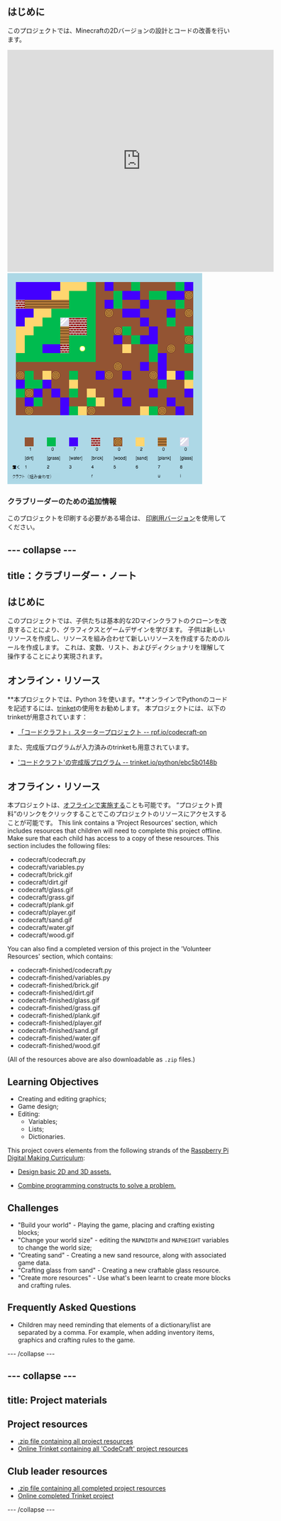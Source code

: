## はじめに

このプロジェクトでは、Minecraftの2Dバージョンの設計とコードの改善を行います。

<div class="trinket">
  <iframe src="https://trinket.io/embed/python/ebc5b0148b?outputOnly=true&start=result" width="600" height="500" frameborder="0" marginwidth="0" marginheight="0" allowfullscreen>
  </iframe>
  <img src="images/craft-finished.png">
</div>

### クラブリーダーのための追加情報

このプロジェクトを印刷する必要がある場合は、 [印刷用バージョン](https://projects.raspberrypi.org/en/projects/codecraft/print)を使用してください。

## \--- collapse \---

## title：クラブリーダー・ノート

## はじめに

このプロジェクトでは、子供たちは基本的な2Dマインクラフトのクローンを改良することにより、グラフィクスとゲームデザインを学びます。 子供は新しいリソースを作成し、リソースを組み合わせて新しいリソースを作成するためのルールを作成します。 これは、変数、リスト、およびディクショナリを理解して操作することにより実現されます。

## オンライン・リソース

**本プロジェクトでは、Python 3を使います。**オンラインでPythonのコードを記述するには、[trinket](https://trinket.io/)の使用をお勧めします。 本プロジェクトには、以下のtrinketが用意されています：

+ [「コードクラフト」スタータープロジェクト -- rpf.io/codecraft-on](http://rpf.io/codecraft-on)

また、完成版プログラムが入力済みのtrinketも用意されています。

+ ['コードクラフト'の完成版プログラム -- trinket.io/python/ebc5b0148b](https://trinket.io/python/ebc5b0148b)

## オフライン・リソース

本プロジェクトは、[オフラインで実施する](https://www.codeclubprojects.org/en-GB/resources/python-working-offline/)ことも可能です。 “プロジェクト資料”のリンクをクリックすることでこのプロジェクトのリソースにアクセスすることが可能です。 This link contains a 'Project Resources' section, which includes resources that children will need to complete this project offline. Make sure that each child has access to a copy of these resources. This section includes the following files:

+ codecraft/codecraft.py
+ codecraft/variables.py
+ codecraft/brick.gif
+ codecraft/dirt.gif
+ codecraft/glass.gif
+ codecraft/grass.gif
+ codecraft/plank.gif
+ codecraft/player.gif
+ codecraft/sand.gif
+ codecraft/water.gif
+ codecraft/wood.gif

You can also find a completed version of this project in the 'Volunteer Resources' section, which contains:

+ codecraft-finished/codecraft.py
+ codecraft-finished/variables.py
+ codecraft-finished/brick.gif
+ codecraft-finished/dirt.gif
+ codecraft-finished/glass.gif
+ codecraft-finished/grass.gif
+ codecraft-finished/plank.gif
+ codecraft-finished/player.gif
+ codecraft-finished/sand.gif
+ codecraft-finished/water.gif
+ codecraft-finished/wood.gif

(All of the resources above are also downloadable as `.zip` files.)

## Learning Objectives

+ Creating and editing graphics;
+ Game design;
+ Editing: 
    + Variables;
    + Lists;
    + Dictionaries.

This project covers elements from the following strands of the [Raspberry Pi Digital Making Curriculum](http://rpf.io/curriculum):

+ [Design basic 2D and 3D assets.](https://www.raspberrypi.org/curriculum/design/creator)

+ [Combine programming constructs to solve a problem.](https://www.raspberrypi.org/curriculum/programming/builder)

## Challenges

+ "Build your world" - Playing the game, placing and crafting existing blocks;
+ "Change your world size" - editing the `MAPWIDTH` and `MAPHEIGHT` variables to change the world size;
+ "Creating sand" - Creating a new sand resource, along with associated game data.
+ "Crafting glass from sand" - Creating a new craftable glass resource.
+ "Create more resources" - Use what's been learnt to create more blocks and crafting rules.

## Frequently Asked Questions

+ Children may need reminding that elements of a dictionary/list are separated by a comma. For example, when adding inventory items, graphics and crafting rules to the game.

\--- /collapse \---

## \--- collapse \---

## title: Project materials

## Project resources

+ [.zip file containing all project resources](resources/codecraft-resources.zip)
+ [Online Trinket containing all 'CodeCraft' project resources](http://rpf.io/codecraft-on)

## Club leader resources

+ [.zip file containing all completed project resources](solutions/codecraft-solution.zip)
+ [Online completed Trinket project](https://trinket.io/python/ebc5b0148b)

\--- /collapse \---